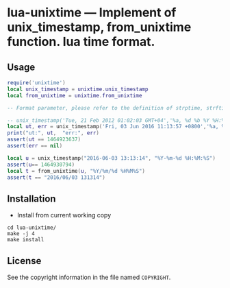 lua-unixtime — Implement of unix_timestamp, from_unixtime function. lua time format.
=====================================

Usage
-----

```lua
require('unixtime')
local unix_timestamp = unixtime.unix_timestamp
local from_unixtime = unixtime.from_unixtime

-- Format parameter, please refer to the definition of strptime, strftime

-- unix_timestamp('Tue, 21 Feb 2012 01:02:03 GMT+04','%a, %d %b %Y %H:%M:%S %z')
local ut, err = unix_timestamp('Fri, 03 Jun 2016 11:13:57 +0800','%a, %d %b %Y %H:%M:%S')
print("ut:", ut,  "err:", err)
assert(ut == 1464923637)
assert(err == nil)

local u = unix_timestamp("2016-06-03 13:13:14", "%Y-%m-%d %H:%M:%S")
assert(u== 1464930794)
local t = from_unixtime(u, "%Y/%m/%d %H%M%S")
assert(t == "2016/06/03 131314")
```

Installation
------------

* Install from current working copy

```
cd lua-unixtime/
make -j 4 
make install
```

License
-------

See the copyright information in the file named `COPYRIGHT`.
